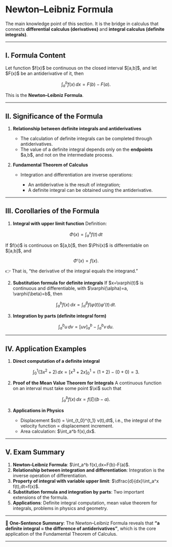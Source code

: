 
# Newton–Leibniz Formula

The main knowledge point of this section. It is the bridge in calculus that connects **differential calculus (derivatives)** and **integral calculus (definite integrals)**.

---

## I. Formula Content

Let function \$f(x)\$ be continuous on the closed interval $\[a,b]\$, and let \$F(x)\$ be an antiderivative of it, then

$$
\int_a^b f(x)\,dx = F(b) - F(a).
$$

This is the **Newton–Leibniz Formula**.

---

## II. Significance of the Formula

1. **Relationship between definite integrals and antiderivatives**

   * The calculation of definite integrals can be completed through antiderivatives.
   * The value of a definite integral depends only on the **endpoints** \$a,b\$, and not on the intermediate process.

2. **Fundamental Theorem of Calculus**

   * Integration and differentiation are inverse operations:

     * An antiderivative is the result of integration;
     * A definite integral can be obtained using the antiderivative.

---

## III. Corollaries of the Formula

1. **Integral with upper limit function**
   Definition:

$$
\Phi(x) = \int_a^x f(t)\,dt
$$

If \$f(x)\$ is continuous on $\[a,b]\$, then \$\Phi(x)\$ is differentiable on $\[a,b]\$, and

$$
\Phi'(x) = f(x).
$$

👉 That is, “the derivative of the integral equals the integrand.”

2. **Substitution formula for definite integrals**
   If \$x=\varphi(t)\$ is continuous and differentiable, with \$\varphi(\alpha)=a, \varphi(\beta)=b\$, then

$$
\int_a^b f(x)\,dx = \int_\alpha^\beta f(\varphi(t))\varphi'(t)\,dt.
$$

3. **Integration by parts (definite integral form)**

$$
\int_a^b u\,dv = \big[uv\big]_a^b - \int_a^b v\,du.
$$

---

## IV. Application Examples

1. **Direct computation of a definite integral**

$$
\int_0^1 (3x^2+2)\,dx = \Big[x^3+2x\Big]_0^1 = (1+2)-(0+0)=3.
$$

2. **Proof of the Mean Value Theorem for Integrals**
   A continuous function on an interval must take some point \$\xi\$ such that

$$
\int_a^b f(x)\,dx = f(\xi)(b-a).
$$

3. **Applications in Physics**

   * Displacement \$s(t) = \int\_{t\_0}^{t\_1} v(t),dt\$, i.e., the integral of the velocity function = displacement increment.
   * Area calculation: \$\int\_a^b f(x),dx\$.

---

## V. Exam Summary

1. **Newton–Leibniz Formula**: \$\int\_a^b f(x),dx=F(b)-F(a)\$.
2. **Relationship between integration and differentiation**: Integration is the inverse operation of differentiation.
3. **Property of integral with variable upper limit**: \$\dfrac{d}{dx}\int\_a^x f(t),dt=f(x)\$.
4. **Substitution formula and integration by parts**: Two important extensions of the formula.
5. **Applications**: Definite integral computation, mean value theorem for integrals, problems in physics and geometry.

---

📌 **One-Sentence Summary**:
The Newton–Leibniz Formula reveals that **“a definite integral = the difference of antiderivatives”**, which is the core application of the Fundamental Theorem of Calculus.

---

